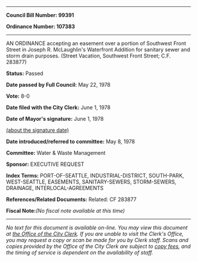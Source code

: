 

********

**Council Bill Number: 99391**
   
**Ordinance Number: 107383**
********

 AN ORDINANCE accepting an easement over a portion of Southwest Front Street in Joseph R. McLaughlin's Waterfront Addition for sanitary sewer and storm drain purposes. (Street Vacation, Southwest Front Street; C.F. 283877)

**Status:** Passed
   
**Date passed by Full Council:** May 22, 1978
   
**Vote:** 8-0
   
**Date filed with the City Clerk:** June 1, 1978
   
**Date of Mayor's signature:** June 1, 1978
   
[(about the signature date)](/~public/approvaldate.htm)
   
   
   
**Date introduced/referred to committee:** May 8, 1978
   
**Committee:** Water & Waste Management
   
**Sponsor:** EXECUTIVE REQUEST
   
   
**Index Terms:** PORT-OF-SEATTLE, INDUSTRIAL-DISTRICT, SOUTH-PARK, WEST-SEATTLE, EASEMENTS, SANITARY-SEWERS, STORM-SEWERS, DRAINAGE, INTERLOCAL-AGREEMENTS

**References/Related Documents:** Related: CF 283877

**Fiscal Note:**_(No fiscal note available at this time)_
********

_No text for this document is available on-line. You may view this document at [the Office of the City Clerk](http://www.seattle.gov/leg/clerk/contactUs.htm). If you are unable to visit the Clerk's Office, you may request a copy or scan be made for you by Clerk staff. Scans and copies provided by the Office of the City Clerk are subject to [copy fees](http://clerk.seattle.gov/~public/clerkfees.htm), and the timing of service is dependent on the availability of staff._

